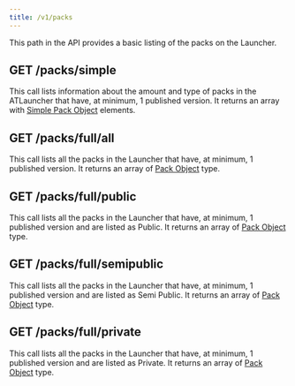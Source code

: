 ```yaml
---
title: /v1/packs
---
```


This path in the API provides a basic listing of the packs on the Launcher.

## GET /packs/simple

This call lists information about the amount and type of packs in the ATLauncher that have, at minimum, 1 published
version. It returns an array with [Simple Pack Object](/api-docs/v1/objects/simple-pack) elements.

## GET /packs/full/all

This call lists all the packs in the Launcher that have, at minimum, 1 published version. It returns an array of
[Pack Object](/api-docs/v1/objects/pack) type.

## GET /packs/full/public

This call lists all the packs in the Launcher that have, at minimum, 1 published version and are listed as Public. It
returns an array of [Pack Object](/api-docs/v1/objects/pack) type.

## GET /packs/full/semipublic

This call lists all the packs in the Launcher that have, at minimum, 1 published version and are listed as Semi Public.
It returns an array of [Pack Object](/api-docs/v1/objects/pack) type.

## GET /packs/full/private

This call lists all the packs in the Launcher that have, at minimum, 1 published version and are listed as Private. It
returns an array of [Pack Object](/api-docs/v1/objects/pack) type.
